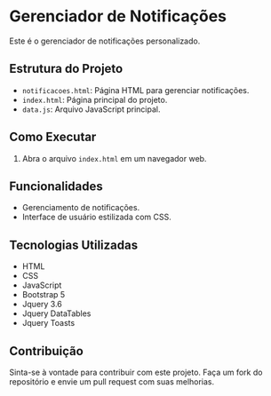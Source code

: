 # Gerenciador de Notificações

Este é o gerenciador de notificações personalizado.

## Estrutura do Projeto

- `notificacoes.html`: Página HTML para gerenciar notificações.
- `index.html`: Página principal do projeto.
- `data.js`: Arquivo JavaScript principal.

## Como Executar

1. Abra o arquivo `index.html` em um navegador web.

## Funcionalidades

- Gerenciamento de notificações.
- Interface de usuário estilizada com CSS.

## Tecnologias Utilizadas

- HTML
- CSS
- JavaScript
- Bootstrap 5
- Jquery 3.6
- Jquery DataTables
- Jquery Toasts

## Contribuição

Sinta-se à vontade para contribuir com este projeto. Faça um fork do repositório e envie um pull request com suas melhorias.

